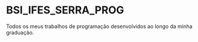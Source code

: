 # BSI_IFES_SERRA_PROG
Todos os meus trabalhos de programação desenvolvidos ao longo da minha graduação.
